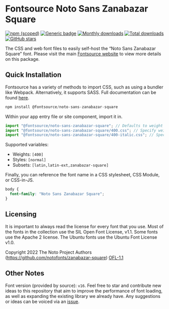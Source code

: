 # Fontsource Noto Sans Zanabazar Square

[![npm (scoped)](https://img.shields.io/npm/v/@fontsource/noto-sans-zanabazar-square?color=brightgreen)](https://www.npmjs.com/package/@fontsource/noto-sans-zanabazar-square) [![Generic badge](https://img.shields.io/badge/fontsource-passing-brightgreen)](https://github.com/fontsource/fontsource) [![Monthly downloads](https://badgen.net/npm/dm/@fontsource/noto-sans-zanabazar-square)](https://github.com/fontsource/fontsource) [![Total downloads](https://badgen.net/npm/dt/@fontsource/noto-sans-zanabazar-square)](https://github.com/fontsource/fontsource) [![GitHub stars](https://img.shields.io/github/stars/fontsource/fontsource.svg?style=social&label=Star)](https://github.com/fontsource/fontsource/stargazers)

The CSS and web font files to easily self-host the “Noto Sans Zanabazar Square” font. Please visit the main [Fontsource website](https://fontsource.org/fonts/noto-sans-zanabazar-square) to view more details on this package.

## Quick Installation

Fontsource has a variety of methods to import CSS, such as using a bundler like Webpack. Alternatively, it supports SASS. Full documentation can be found [here](https://fontsource.org/docs/getting-started/introduction).

```javascript
npm install @fontsource/noto-sans-zanabazar-square
```

Within your app entry file or site component, import it in.

```javascript
import "@fontsource/noto-sans-zanabazar-square"; // Defaults to weight 400
import "@fontsource/noto-sans-zanabazar-square/400.css"; // Specify weight
import "@fontsource/noto-sans-zanabazar-square/400-italic.css"; // Specify weight and style

```

Supported variables:
- Weights: `[400]`
- Styles: `[normal]`
- Subsets: `[latin,latin-ext,zanabazar-square]`

Finally, you can reference the font name in a CSS stylesheet, CSS Module, or CSS-in-JS.

```css
body {
  font-family: "Noto Sans Zanabazar Square";
}
```

## Licensing
It is important to always read the license for every font that you use.
Most of the fonts in the collection use the SIL Open Font License, v1.1. Some fonts use the Apache 2 license. The Ubuntu fonts use the Ubuntu Font License v1.0.

Copyright 2022 The Noto Project Authors (https://github.com/notofonts/zanabazar-square)
[OFL-1.1](http://scripts.sil.org/OFL)

## Other Notes
Font version (provided by source): `v16`.
Feel free to star and contribute new ideas to this repository that aim to improve the performance of font loading, as well as expanding the existing library we already have. Any suggestions or ideas can be voiced via an [issue](https://github.com/fontsource/fontsource/issues).